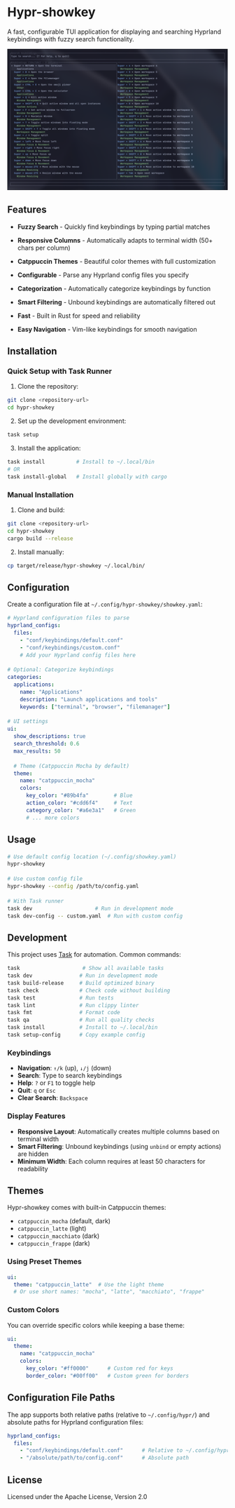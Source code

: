 # Hypr-showkey

A fast, configurable TUI application for displaying and searching Hyprland keybindings with fuzzy search functionality.

![Screenshot of the TUI](/2025-08-08-170853_hyprshot.png)

## Features

- **Fuzzy Search** - Quickly find keybindings by typing partial matches

- **Responsive Columns** - Automatically adapts to terminal width (50+ chars per column)

- **Catppuccin Themes** - Beautiful color themes with full customization

- **Configurable** - Parse any Hyprland config files you specify

- **Categorization** - Automatically categorize keybindings by function

- **Smart Filtering** - Unbound keybindings are automatically filtered out

- **Fast** - Built in Rust for speed and reliability

- **Easy Navigation** - Vim-like keybindings for smooth navigation

## Installation

### Quick Setup with Task Runner

1. Clone the repository:

```bash
git clone <repository-url>
cd hypr-showkey
```

2. Set up the development environment:

```bash
task setup
```

3. Install the application:

```bash
task install          # Install to ~/.local/bin
# OR
task install-global   # Install globally with cargo
```

### Manual Installation

1. Clone and build:

```bash
git clone <repository-url>
cd hypr-showkey
cargo build --release
```

2. Install manually:

```bash
cp target/release/hypr-showkey ~/.local/bin/
```

## Configuration

Create a configuration file at `~/.config/hypr-showkey/showkey.yaml`:

```yaml
# Hyprland configuration files to parse
hyprland_configs:
  files:
    - "conf/keybindings/default.conf"
    - "conf/keybindings/custom.conf"
    # Add your Hyprland config files here

# Optional: Categorize keybindings
categories:
  applications:
    name: "Applications"
    description: "Launch applications and tools"
    keywords: ["terminal", "browser", "filemanager"]

# UI settings
ui:
  show_descriptions: true
  search_threshold: 0.6
  max_results: 50
  
  # Theme (Catppuccin Mocha by default)
  theme:
    name: "catppuccin_mocha"
    colors:
      key_color: "#89b4fa"        # Blue
      action_color: "#cdd6f4"     # Text
      category_color: "#a6e3a1"   # Green
      # ... more colors
```

## Usage

```bash
# Use default config location (~/.config/showkey.yaml)
hypr-showkey

# Use custom config file
hypr-showkey --config /path/to/config.yaml

# With Task runner
task dev                    # Run in development mode
task dev-config -- custom.yaml  # Run with custom config
```

## Development

This project uses [Task](https://taskfile.dev/) for automation. Common commands:

```bash
task                    # Show all available tasks
task dev               # Run in development mode
task build-release     # Build optimized binary
task check             # Check code without building
task test              # Run tests
task lint              # Run clippy linter
task fmt               # Format code
task qa                # Run all quality checks
task install           # Install to ~/.local/bin
task setup-config      # Copy example config
```

### Keybindings

- **Navigation**: `↑/k` (up), `↓/j` (down)
- **Search**: Type to search keybindings
- **Help**: `?` or `F1` to toggle help
- **Quit**: `q` or `Esc`
- **Clear Search**: `Backspace`

### Display Features

- **Responsive Layout**: Automatically creates multiple columns based on terminal width
- **Smart Filtering**: Unbound keybindings (using `unbind` or empty actions) are hidden
- **Minimum Width**: Each column requires at least 50 characters for readability

## Themes

Hypr-showkey comes with built-in Catppuccin themes:

- `catppuccin_mocha` (default, dark)
- `catppuccin_latte` (light)  
- `catppuccin_macchiato` (dark)
- `catppuccin_frappe` (dark)

### Using Preset Themes

```yaml
ui:
  theme: "catppuccin_latte"  # Use the light theme
  # Or use short names: "mocha", "latte", "macchiato", "frappe"
```

### Custom Colors

You can override specific colors while keeping a base theme:

```yaml
ui:
  theme:
    name: "catppuccin_mocha"
    colors:
      key_color: "#ff0000"      # Custom red for keys
      border_color: "#00ff00"   # Custom green for borders
```

## Configuration File Paths

The app supports both relative paths (relative to `~/.config/hypr/`) and absolute paths for Hyprland configuration files:

```yaml
hyprland_configs:
  files:
    - "conf/keybindings/default.conf"      # Relative to ~/.config/hypr/
    - "/absolute/path/to/config.conf"      # Absolute path
```

## License

Licensed under the Apache License, Version 2.0
